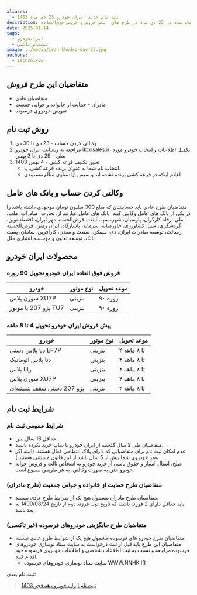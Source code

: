 ```yaml
---
aliases:
  - ثبت نام جدید ایران خودرو 23 دی ماه 1403
description: شرایط جدید فروش ایران خودرو اعلام شده در 23 دی ماه در طرح های  پیش فروش و فروش فوق‌العاده
date: 2025-01-14
tags:
  - ایرانخودرو
  - ثبتنام_ماشین
image: ../media/iran-khodro-day-23.jpg
authors:
  - zachshirow
---
```


## متقاضیان این طرح فروش

- متقاضیان عادی 
- مادران - حمایت از خانواده و جوانی جمعیت
- تعویض خودروی فرسوده

## روش ثبت نام

1. وکالتی کردن حساب - 23 دی تا 30 دی
2. مراجعه به وبسایت ایران خودرو ikcosales.ir، تکمیل اطلاعات و انتخاب خودرو مورد نظر. - 29 دی تا 3 بهمن
3. تعیین تکلیف قرعه کشی - 4 بهمن 1403
	- انتخاب نام شما به عنوان برنده قرعه کشی. یا، 
	- اعلام اینکه در قرعه کشی برنده نشده اید و سپس آزادسازی مبالغ مسدودی. 
   

## وکالتی کردن حساب و بانک های عامل

متقاضیان طرح عادی باید حسابشان که مبلغ 300 میلیون  تومان موجودی داشته باشد را در یکی از بانک های عامل وکالتی کنند. بانک های عامل عبارتند از: تجارت، صادرات، ملت، ملی، رفاه کارگران، پارسیان، شهر، سپه، آینده، قرض‌الحسنه مهر ایران، اقتصاد نوین، گردشگری، سینا، کشاورزی، خاورمیانه، سرمایه، پاسارگاد، ایران زمین، قرض‌الحسنه رسالت، توسعه صادرات ایران، دی، مسکن، صنعت و معدن، کارآفرین، سامان، پست بانک، توسعه تعاون و مؤسسه اعتباری ملل
## محصولات ایران خودرو

### فروش فوق‌ العاده ایران خودرو تحویل 90 روزه

| **خودرو**            | **نوع موتور** | **موعد تحویل** |
| -------------------- | ------------- | -------------- |
| سورن پلاس XU7P       | بنزینی        | ۹۰ روزه        |
| پژو 207 با موتور TU7 | بنزینی        | ۹۰ روزه        |

### پیش فروش ایران خودرو تحویل 4 تا 8 ماهه

| **خودرو**                | **نوع موتور** | **موعد تحویل** |
| ------------------------ | ------------- | -------------- |
| دنا پلاس دستی EF7P       | بنزینی        | ۴ تا ۸ ماهه    |
| دنا پلاس اتوماتیک        | بنزینی        | ۴ تا ۸ ماهه    |
| رانا پلاس                | بنزینی        | ۴ تا ۸ ماهه    |
| سورن پلاس XU7P           | بنزینی        | ۴ تا ۸ ماهه    |
| پژو 207 دستی سقف شیشه‌ای | بنزینی        | ۴ تا ۸ ماهه    |

## شرایط ثبت نام
### شرایط عمومی ثبت نام

- حداقل 18 سال سن.
- متقاضیان طی 2 سال گذشته از ایران خودرو یا سایپا خرید نکرده باشند. 
- عدم امکان ثبت نام برای متقاضیانی که دارای پلاک انتظامی فعال هستند. 
  (البته اگر عمر خودروی شما بیش از 5 سال باشد از این قانون مستثنی هستید.)
- صلح، انتقال امتیاز و حقوق ناشی از خرید خودرو به اشخاص ثالث و فروش حواله خودرو حتی به صورت وکالتی، به هر طریقی ممنوع است.

### متقاضیان طرح حمایت از خانواده و جوانی جمعیت (طرح مادران)

- متقاضیان طرح مادران مشمول هیچ یک از شرایط طرح عادی نیستند. 
- باید حداقل دارای 2 فرزند باشند که تاریخ تولد فرزند دوم از تاریخ 1400/08/24 به بعد باشد. 

### متقاضیان طرح جایگزینی خودروهای فرسوده (غیر تاکسی)

- متقاضیان طرح خودرو های فرسوده مشمول هیچ یک از شرایط طرح عادی نیستند. 
- متقاضیان این طرح باید قبل از ثبت درخواست به سایت ستاد نوسازی خودروهای فرسوده مراجعه و نسبت به ثبت اطلاعات شخصی و اطلاعات خودروی فرسوده خود اقدام کنند.
	- سایت ستاد نوسازی خودروهای فرسوده WWW.NNHK.IR

ثبت نام بعدی: 
> [ثبت نام ایران خودرو دهه فجر 1403](iran-khodro-fajr-1403.md)